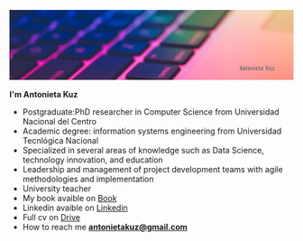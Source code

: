 
![](assets/portada.png)

**I'm Antonieta Kuz**
- Postgraduate:PhD researcher in Computer Science from Universidad Nacional del Centro
- Academic degree: information systems engineering from Universidad Tecnlógica Nacional
- Specialized in several areas of knowledge such as Data Science, technology innovation, and education
- Leadership and management of project development teams with agile methodologies and implementation
- University teacher
- My book avaible on [Book](https://https://books.google.com.ar/books?id=G9qLDwAAQBAJ&printsec=frontcover&redir_esc=y#v=onepage&q&f=false)
- Linkedin avaible on [Linkedin](https://https://www.linkedin.com/in/antonietakuz/)
- Full cv on [Drive](https://drive.google.com/file/d/1Dai9vpjOFAk4rBVdIC9mQXKaVgJJfVI9/view?usp=sharing)
- How to reach me **antonietakuz@gmail.com**




